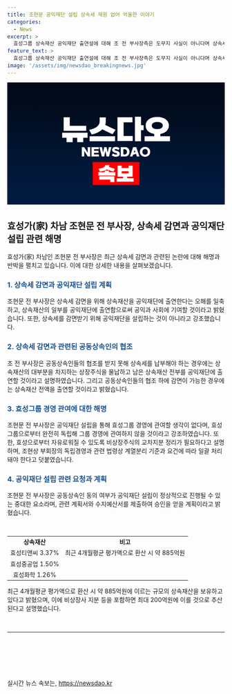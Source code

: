```yaml
---
title: 조현문 공익재단 설립 상속세 재원 없어 억울한 이야기
categories:
  - News
excerpt: >
  효성그룹 상속재산 공익재단 출연설에 대해 조 전 부사장측은 도무지 사실이 아니다며 상속세 감면을 위한 목적은 아니라고 밝혔다. 상속재산이 정확히 어떤 것들로 구성돼 있는지에 대한 정보를 공개하며 공익재단 설립 시 동의 여부가 필요하다고 설명했다. 그는 또한 효성그룹 경영에 관여할 생각이 전혀 없으며, 효성으로부터 완전히 독립해 독립된 활동을 할 계획이라고 강조했다.
feature_text: >
  효성그룹 상속재산 공익재단 출연설에 대해 조 전 부사장측은 도무지 사실이 아니다며 상속세 감면을 위한 목적은 아니라고 밝혔다. 상속재산이 정확히 어떤 것들로 구성돼 있는지에 대한 정보를 공개하며 공익재단 설립 시 동의 여부가 필요하다고 설명했다. 그는 또한 효성그룹 경영에 관여할 생각이 전혀 없으며, 효성으로부터 완전히 독립해 독립된 활동을 할 계획이라고 강조했다.
image: '/assets/img/newsdao_breakingnews.jpg'
---
```


<p><img src="/assets/img/newsdao_breakingnews.jpg" alt="firstkoreanews 속보" /></p>

<h2 data-ke-size="size26">효성가(家) 차남 조현문 전 부사장, 상속세 감면과 공익재단 설립 관련 해명</h2>

<p data-ke-size="size16">효성가(家) 차남인 조현문 전 부사장은 최근 상속세 감면과 관련된 논란에 대해 해명과 반박을 펼치고 있습니다. 이에 대한 상세한 내용을 살펴보겠습니다.</p>

<h3><b><span style="color: #1a5490;">1. 상속세 감면과 공익재단 설립 계획</span></b></h3>

<p data-ke-size="size16">조현문 전 부사장은 상속세 감면을 위해 상속재산을 공익재단에 출연한다는 오해를 일축하고, 상속재산의 일부를 공익재단에 출연함으로써 공익과 사회에 기여할 것이라고 밝혔습니다. 또한, 상속세를 감면받기 위해 공익재단을 설립하는 것이 아니라고 강조했습니다.</p>

<h3><b><span style="color: #1a5490;">2. 상속세 감면과 관련된 공동상속인의 협조</span></b></h3>

<p data-ke-size="size16">조 전 부사장은 공동상속인들의 협조를 받지 못해 상속세를 납부해야 하는 경우에는 상속재산의 대부분을 차지하는 상장주식을 물납하고 남은 상속재산 전부를 공익재단에 출연할 것이라고 설명하였습니다. 그리고 공동상속인들의 협조 하에 감면이 가능한 경우에는 상속재산 전액을 출연할 것이라고 밝혔습니다.</p>

<h3><b><span style="color: #1a5490;">3. 효성그룹 경영 관여에 대한 해명</span></b></h3>

<p data-ke-size="size16">조현문 전 부사장은 공익재단 설립을 통해 효성그룹 경영에 관여할 생각이 없다며, 효성그룹으로부터 완전히 독립해 그룹 경영에 관여하지 않을 것이라고 강조하였습니다. 또한, 효성으로부터 자유로워질 수 있도록 비상장주식의 교차지분 정리가 필요하다고 설명하며, 조현상 부회장의 독립경영과 관련 법령상 계열분리 기준과 요건에 따라 일괄 처리돼야 한다고 덧붙였습니다.</p>

<h3><b><span style="color: #1a5490;">4. 공익재단 설립 관련 요청과 계획</span></b></h3>

<p data-ke-size="size16">조현문 전 부사장은 공동상속인 동의 여부가 공익재단 설립이 정상적으로 진행될 수 있는 중대한 요소라며, 관련 계획서와 수지예산서를 제출하여 승인을 얻을 계획이라고 밝혔습니다.</p>

<p data-ke-size="size16">&nbsp;</p>

<table>
  <tbody>
    <tr>
      <td style="text-align: center; height: 17px;"><b>상속재산</b></td>
      <td style="text-align: center; height: 17px;"><b>비고</b></td>
    </tr>
    <tr>
      <td style="text-align: center; height: 17px;">효성티앤씨 3.37%</td>
      <td style="text-align: center; height: 17px;">최근 4개월평균 평가액으로 환산 시 약 885억원</td>
    </tr>
    <tr>
      <td style="text-align: center; height: 17px;">효성중공업 1.50%</td>
      <td style="text-align: center; height: 17px;">&nbsp;</td>
    </tr>
    <tr>
      <td style="text-align: center; height: 17px;">효성화학 1.26%</td>
      <td style="text-align: center; height: 17px;">&nbsp;</td>
    </tr>
  </tbody>
</table>

<p data-ke-size="size16">최근 4개월평균 평가액으로 환산 시 약 885억원에 이르는 규모의 상속재산을 보유하고 있다고 밝혔으며, 이에 비상장사 지분 등을 포함하면 최대 200억원에 이를 것으로 추산된다고 설명했습니다.</p>

<p data-ke-size="size16">&nbsp;</p>

<hr>

<p data-ke-size="size16">&nbsp;</p>

<p data-ke-size="size16">&nbsp;</p>

<p data-ke-size="size16">&nbsp;</p>
실시간 뉴스 속보는, <a href="https://newsdao.kr" rel="dofollow">https://newsdao.kr</a>


